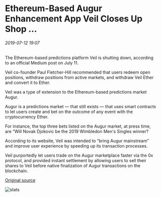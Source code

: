 # Ethereum-Based Augur Enhancement App Veil Closes Up Shop ...

###### 2019-07-12 19:07

The Ethereum-based predictions platform Veil is shutting down, according to an official Medium post on July 11.

Veil co-founder Paul Fletcher-Hill recommended that users redeem open positions, withdraw positions from active markets, and withdraw Veil Ether and convert it to Ether.

Veil was a type of extension to the Ethereum-based predictions market Augur.

Augur is a predictions market — that still exists — that uses smart contracts to let users create and bet on the outcome of any event with the cryptocurrency Ether.

For instance, the top three bets listed on the Augur market, at press time, are “Will Novak Djokovic be the 2019 Wimbledon Men's Singles winner?

According to its website, Veil was intended to “bring Augur mainstream” and improve user experience by speeding up its transaction processes.

Veil purportedly let users trade on the Augur marketplace faster via the 0x protocol, and provided instant settlement by allowing users to sell their shares to Veil before native finalization of Augur transactions on the blockchain.

[Original source](https://cointelegraph.com/news/ethereum-based-augur-enhancement-app-veil-closes-up-shop)

![stats](https://c.statcounter.com/11760860/0/a89fa40b/1/ "stats")